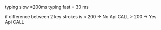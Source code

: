 typing slow =200ms
typing fast = 30 ms


if difference between  2 key strokes is < 200 -> No Api CALL
                                        > 200 -> Yes Api CALL